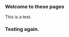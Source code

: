 ### Welcome to these pages

This is a test.

### Testing again.

<script src="https://asciinema.org/a/14.js" id="asciicast-14" async></script>

